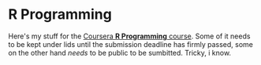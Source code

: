 # R Programming

Here's my stuff for the [Coursera **R Programming** course](https://class.coursera.org/rprog-003). 
Some of it needs to be kept under lids until the submission deadline has firmly passed, some on 
the other hand _needs_ to be public to be sumbitted. Tricky, i know.

